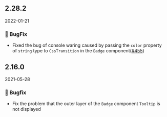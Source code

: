 ## 2.28.2

2022-01-21

### 🐛 BugFix

- Fixed the bug of console waring caused by passing the `color` property of `string` type to `CssTransition` in the `Badge` component([#455](https://github.com/arco-design/arco-design/pull/455))

## 2.16.0

2021-05-28

### 🐛 Bugfix

- Fix the problem that the outer layer of the `Badge` component `Tooltip` is not displayed



